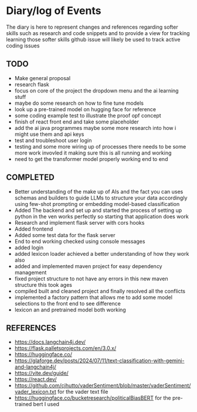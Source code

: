 # Diary/log of Events
The diary is here to represent changes and references regarding softer skills such as research and code snippets
and to provide a view for tracking learning those softer skills github issue will likely be used to track active coding issues


## TODO
- Make general proposal 
- research flask 
- focus on core of the project the dropdown menu and the ai learning stuff 
- maybe do some research on how to fine tune models 
- look up a pre-trained model on hugging face for reference 
- some coding example test to illustrate the proof opf concept
- finish of react front end and take some placeholder 
- add the ai java programmes maybe some more research into how i might use them and api keys 
- test and troubleshoot user login 
- testing and some more wiring up of processes there needs to be some more work invovled it making sure this is all running and working
- need to get the transformer model properly working end to end 

## COMPLETED
- Better understanding of the make up of AIs and the fact you can uses schemas and builders to guide LLMs to  structure your data accordingly using few-shot prompting or embedding model-based classification 
- Added The backend and set up and started the process of setting up python in the ven works perfectly so starting that application does work 
- Research and implement flask server with cors hooks
- Added frontend
- Added some test data for the flask server
- End to end working checked using console messages
- added login
- added lexicon loader achieved a better understanding of how they work also
- added and implemented maven project for easy dependency management
- fixed project structure to not have any errors in this new maven structure this took ages
- compiled built and cleaned project and finally resolved all the conflicts
- implemented a factory pattern that allows me to add some model selections to the front end to see difference 
- lexicon an and pretrained model both working
## REFERENCES
- https://docs.langchain4j.dev/
- https://flask.palletsprojects.com/en/3.0.x/
- https://huggingface.co/
- https://glaforge.dev/posts/2024/07/11/text-classification-with-gemini-and-langchain4j/
- https://vite.dev/guide/
- https://react.dev/
- https://github.com/cjhutto/vaderSentiment/blob/master/vaderSentiment/vader_lexicon.txt for the vader text file
- https://huggingface.co/bucketresearch/politicalBiasBERT for the pre-trained bert I used
